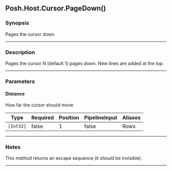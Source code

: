Posh.Host.Cursor.PageDown()
---------------------------

### Synopsis
Pages the cursor down

---

### Description

Pages the cursor N (default 1) pages down.  New lines are added at the top.

---

### Parameters
#### **Distance**
How far the cursor should move

|Type     |Required|Position|PipelineInput|Aliases|
|---------|--------|--------|-------------|-------|
|`[Int32]`|false   |1       |false        |Rows   |

---

### Notes
This method returns an escape sequence (it should be invisible).

---
